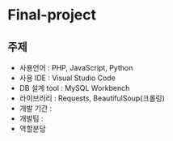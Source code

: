 Final-project
=====

주제
------
- 사용언어 : PHP, JavaScript, Python
- 사용 IDE : Visual Studio Code
- DB 설계 tool : MySQL Workbench
- 라이브러리 : Requests, BeautifulSoup(크롤링)
- 개발 기간 : 
- 개발팀 : 
- 역할분담
